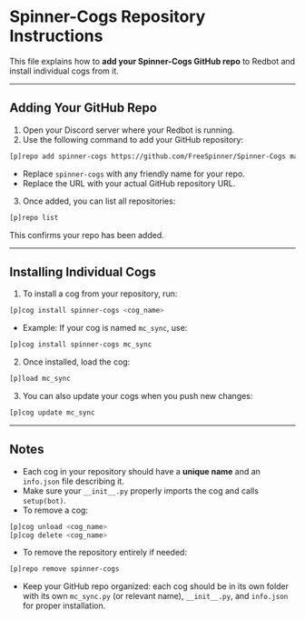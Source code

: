 # Spinner-Cogs Repository Instructions

This file explains how to **add your Spinner-Cogs GitHub repo** to Redbot and install individual cogs from it.

---

## Adding Your GitHub Repo

1. Open your Discord server where your Redbot is running.
2. Use the following command to add your GitHub repository:

```bash
[p]repo add spinner-cogs https://github.com/FreeSpinner/Spinner-Cogs main
```

- Replace `spinner-cogs` with any friendly name for your repo.
- Replace the URL with your actual GitHub repository URL.

3. Once added, you can list all repositories:

```bash
[p]repo list
```

This confirms your repo has been added.

---

## Installing Individual Cogs

1. To install a cog from your repository, run:

```bash
[p]cog install spinner-cogs <cog_name>
```

- Example: If your cog is named `mc_sync`, use:

```bash
[p]cog install spinner-cogs mc_sync
```

2. Once installed, load the cog:

```bash
[p]load mc_sync
```

3. You can also update your cogs when you push new changes:

```bash
[p]cog update mc_sync
```

---

## Notes

- Each cog in your repository should have a **unique name** and an `info.json` file describing it.
- Make sure your `__init__.py` properly imports the cog and calls `setup(bot)`.
- To remove a cog:

```bash
[p]cog unload <cog_name>
[p]cog delete <cog_name>
```

- To remove the repository entirely if needed:

```bash
[p]repo remove spinner-cogs
```

- Keep your GitHub repo organized: each cog should be in its own folder with its own `mc_sync.py` (or relevant name), `__init__.py`, and `info.json` for proper installation.

